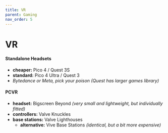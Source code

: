 ```yaml
---
title: VR
parent: Gaming
nav_order: 5
---
```

# VR

#### Standalone Headsets

- **cheaper:** Pico 4 / Quest 3S
- **standard:** Pico 4 Ultra / Quest 3
- *Bytedance or Meta, pick your poison (Quest has larger games library)*

#### PCVR

- **headset:** Bigscreen Beyond *(very small and lightweight, but individually fitted)*
- **controllers:** Valve Knuckles
- **base stations:** Valve Lighthouses
	- **alternative:** Vive Base Stations *(identical, but a bit more expensive)*

